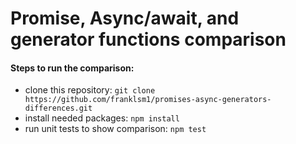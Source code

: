 # Promise, Async/await, and generator functions comparison

#### Steps to run the comparison:
- clone this repository: `git clone https://github.com/franklsm1/promises-async-generators-differences.git`
- install needed packages: `npm install`
- run unit tests to show comparison: `npm test`
